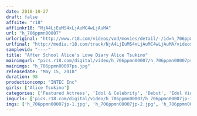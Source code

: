 ```yaml
---
date: 2018-10-27
draft: false
affsite: "r18"
afflinkr18: "NjA4LjEuMS4xLjAuMC4wLjAuMA"
url: "h_706ppmn00007"
urloriginal: "http://www.r18.com/videos/vod/movies/detail/-/id=h_706ppmn00007"
urlfinal: "http://media.r18.com/track/NjA4LjEuMS4xLjAuMC4wLjAuMA/videos/vod/movies/detail/-/id=h_706ppmn00007"
samplevid: "----"
title: "After School Alice's Love Diary Alice Tsukino"
mainimgurl: "pics.r18.com/digital/video/h_706ppmn00007/h_706ppmn00007ps.jpg"
mainimgs: "h_706ppmn00007ps.jpg"
releasedate: "May 15, 2018"
duration: 98
productioncomp: "INTEC Inc"
girls: ['Alice Tsukino']
categories: ['Featured Actress', 'Idol & Celebrity', 'Debut', 'Idol Video', 'Hi-Def']
imgurls: ['pics.r18.com/digital/video/h_706ppmn00007/h_706ppmn00007jp-1.jpg', 'pics.r18.com/digital/video/h_706ppmn00007/h_706ppmn00007jp-2.jpg', 'pics.r18.com/digital/video/h_706ppmn00007/h_706ppmn00007jp-3.jpg', 'pics.r18.com/digital/video/h_706ppmn00007/h_706ppmn00007jp-4.jpg', 'pics.r18.com/digital/video/h_706ppmn00007/h_706ppmn00007jp-5.jpg', 'pics.r18.com/digital/video/h_706ppmn00007/h_706ppmn00007jp-6.jpg', 'pics.r18.com/digital/video/h_706ppmn00007/h_706ppmn00007jp-7.jpg', 'pics.r18.com/digital/video/h_706ppmn00007/h_706ppmn00007jp-8.jpg', 'pics.r18.com/digital/video/h_706ppmn00007/h_706ppmn00007jp-9.jpg', 'pics.r18.com/digital/video/h_706ppmn00007/h_706ppmn00007jp-10.jpg', 'pics.r18.com/digital/video/h_706ppmn00007/h_706ppmn00007jp-11.jpg', 'pics.r18.com/digital/video/h_706ppmn00007/h_706ppmn00007jp-12.jpg', 'pics.r18.com/digital/video/h_706ppmn00007/h_706ppmn00007jp-13.jpg', 'pics.r18.com/digital/video/h_706ppmn00007/h_706ppmn00007jp-14.jpg', 'pics.r18.com/digital/video/h_706ppmn00007/h_706ppmn00007jp-15.jpg', 'pics.r18.com/digital/video/h_706ppmn00007/h_706ppmn00007jp-16.jpg', 'pics.r18.com/digital/video/h_706ppmn00007/h_706ppmn00007jp-17.jpg', 'pics.r18.com/digital/video/h_706ppmn00007/h_706ppmn00007jp-18.jpg', 'pics.r18.com/digital/video/h_706ppmn00007/h_706ppmn00007jp-19.jpg', 'pics.r18.com/digital/video/h_706ppmn00007/h_706ppmn00007jp-20.jpg']
imgs: ['h_706ppmn00007jp-1.jpg', 'h_706ppmn00007jp-2.jpg', 'h_706ppmn00007jp-3.jpg', 'h_706ppmn00007jp-4.jpg', 'h_706ppmn00007jp-5.jpg', 'h_706ppmn00007jp-6.jpg', 'h_706ppmn00007jp-7.jpg', 'h_706ppmn00007jp-8.jpg', 'h_706ppmn00007jp-9.jpg', 'h_706ppmn00007jp-10.jpg', 'h_706ppmn00007jp-11.jpg', 'h_706ppmn00007jp-12.jpg', 'h_706ppmn00007jp-13.jpg', 'h_706ppmn00007jp-14.jpg', 'h_706ppmn00007jp-15.jpg', 'h_706ppmn00007jp-16.jpg', 'h_706ppmn00007jp-17.jpg', 'h_706ppmn00007jp-18.jpg', 'h_706ppmn00007jp-19.jpg', 'h_706ppmn00007jp-20.jpg']
---
```

